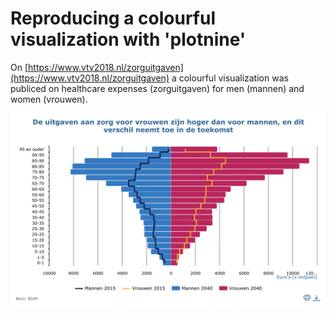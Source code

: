 # Reproducing a colourful visualization with 'plotnine'

On [https://www.vtv2018.nl/zorguitgaven](https://www.vtv2018.nl/zorguitgaven) a colourful visualization was publiced on healthcare expenses (zorguitgaven) for men (mannen) and women (vrouwen).

![](zorguitgaven.png)
